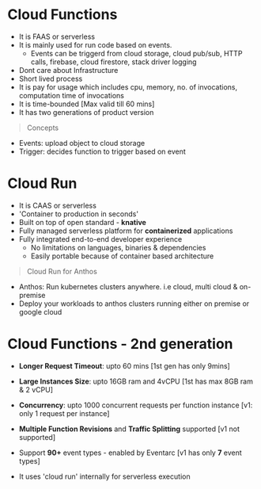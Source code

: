 # Cloud Functions

- It is FAAS or serverless 
- It is mainly used for run code based on events.
  - Events can be triggerd from cloud storage, cloud pub/sub, HTTP calls, firebase, cloud firestore, stack driver   logging
- Dont care about Infrastructure
- Short lived process
- It is pay for usage which includes cpu, memory, no. of invocations,   computation time of invocations
- It is time-bounded [Max valid till 60 mins] 
- It has two generations of product version
  
> Concepts
- Events: upload object to cloud storage
- Trigger: decides function to trigger based on event
  
# Cloud Run
- It is CAAS or serverless 
- 'Container to production in seconds'
- Built on top of open standard - **knative**
- Fully managed serverless platform for **containerized** applications 
- Fully integrated end-to-end developer experience
  - No limitations on languages, binaries & dependencies
  - Easily portable because of container based architecture

> Cloud Run for Anthos
- Anthos: Run kubernetes clusters anywhere. i.e cloud, multi cloud & on-premise
- Deploy your workloads to anthos clusters running either on premise or google cloud

# Cloud Functions - 2nd generation
- **Longer Request Timeout**: upto 60 mins [1st gen has only 9mins]
- **Large Instances Size**: upto 16GB ram and 4vCPU [1st has max 8GB ram & 2 vCPU]
- **Concurrency**: upto 1000 concurrent requests per function instance [v1: only 1 request per instance]
- **Multiple Function Revisions** and **Traffic Splitting** supported [v1 not supported]
- Support **90+** event types - enabled by Eventarc [v1 has only **7** event types]

- It uses 'cloud run' internally for serverless execution
